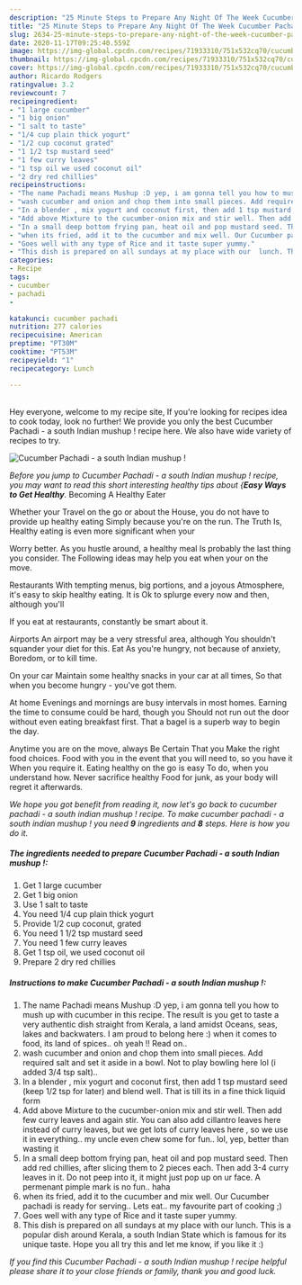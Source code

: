 ```yaml
---
description: "25 Minute Steps to Prepare Any Night Of The Week Cucumber Pachadi - a south Indian mushup !"
title: "25 Minute Steps to Prepare Any Night Of The Week Cucumber Pachadi - a south Indian mushup !"
slug: 2634-25-minute-steps-to-prepare-any-night-of-the-week-cucumber-pachadi-a-south-indian-mushup
date: 2020-11-17T09:25:40.559Z
image: https://img-global.cpcdn.com/recipes/71933310/751x532cq70/cucumber-pachadi-a-south-indian-mushup-recipe-main-photo.jpg
thumbnail: https://img-global.cpcdn.com/recipes/71933310/751x532cq70/cucumber-pachadi-a-south-indian-mushup-recipe-main-photo.jpg
cover: https://img-global.cpcdn.com/recipes/71933310/751x532cq70/cucumber-pachadi-a-south-indian-mushup-recipe-main-photo.jpg
author: Ricardo Rodgers
ratingvalue: 3.2
reviewcount: 7
recipeingredient:
- "1 large cucumber"
- "1 big onion"
- "1 salt to taste"
- "1/4 cup plain thick yogurt"
- "1/2 cup coconut grated"
- "1 1/2 tsp mustard seed"
- "1 few curry leaves"
- "1 tsp oil we used coconut oil"
- "2 dry red chillies"
recipeinstructions:
- "The name Pachadi means Mushup :D yep, i am gonna tell you how to mush up with cucumber in this recipe. The result is you get to taste a very authentic dish straight from Kerala, a land amidst Oceans, seas, lakes and backwaters. I am proud to belong here :) when it comes to food, its land of spices.. oh yeah !! Read on.."
- "wash cucumber and onion and chop them into small pieces. Add required salt and set it aside in a bowl. Not to play bowling here lol (i added 3/4 tsp salt).."
- "In a blender , mix yogurt and coconut first, then add 1 tsp mustard seed (keep 1/2 tsp for later) and blend well. That is till its in a fine thick liquid form"
- "Add above Mixture to the cucumber-onion mix and stir well. Then add few curry leaves and again stir. You can also add cillantro leaves here instead of curry leaves, but we get lots of curry leaves here , so we use it in everything.. my uncle even chew some for fun.. lol, yep, better than wasting it"
- "In a small deep bottom frying pan, heat oil and pop mustard seed. Then add red chillies, after slicing them to 2 pieces each. Then add 3-4 curry leaves in it. Do not peep into it, it might just pop up on ur face. A permenant pimple mark is no fun.. haha"
- "when its fried, add it to the cucumber and mix well. Our Cucumber pachadi is ready for serving.. Lets eat.. my favourite part of cooking ;)"
- "Goes well with any type of Rice and it taste super yummy."
- "This dish is prepared on all sundays at my place with our  lunch. This is a popular dish around Kerala, a south Indian State which is famous for its unique taste. Hope you all try this and let me know, if you like it :)"
categories:
- Recipe
tags:
- cucumber
- pachadi
- 

katakunci: cucumber pachadi  
nutrition: 277 calories
recipecuisine: American
preptime: "PT30M"
cooktime: "PT53M"
recipeyield: "1"
recipecategory: Lunch

---
```

<br>
Hey everyone, welcome to my recipe site, If you're looking for recipes idea to cook today, look no further! We provide you only the best Cucumber Pachadi - a south Indian mushup ! recipe here. We also have wide variety of recipes to try.
<br>


![Cucumber Pachadi - a south Indian mushup !](https://img-global.cpcdn.com/recipes/71933310/751x532cq70/cucumber-pachadi-a-south-indian-mushup-recipe-main-photo.jpg)

<i>Before you jump to Cucumber Pachadi - a south Indian mushup ! recipe, you may want to read this short interesting healthy tips about {<strong>Easy Ways to Get Healthy</strong>.</i>
Becoming A Healthy Eater

Whether your Travel on the go or about the
House, you do not have to provide up healthy eating
Simply because you're on the run. The Truth Is,
Healthy eating is even more significant when your



Worry better. As you hustle around, a healthy meal
Is probably the last thing you consider. The
Following ideas may help you eat when your on the move.

Restaurants
With tempting menus, big portions, and a joyous 
Atmosphere, it's easy to skip healthy eating. It is 
Ok to splurge every now and then, although you'll

If you eat at restaurants, constantly be smart
about it.

Airports
An airport may be a very stressful area, although
You shouldn't squander your diet for this. Eat
As you're hungry, not because of anxiety,
Boredom, or to kill time.

On your car
Maintain some healthy snacks in your car at all times,
So that when you become hungry - you've got them.

At home
Evenings and mornings are busy intervals in most homes.
Earning the time to consume could be hard, though you
Should not run out the door without even eating breakfast
first. 
That a bagel is a superb way to begin the day.

Anytime you are on the move, always Be Certain That you
Make the right food choices. 
Food with you in the event that you will need to, so you have it
When you require it. Eating healthy on the go is easy
To do, when you understand how. Never sacrifice healthy
Food for junk, as your body will regret it afterwards.


<i>We hope you got benefit from reading it, now let's go back to cucumber pachadi - a south indian mushup ! recipe. To make cucumber pachadi - a south indian mushup ! you need <strong>9</strong> ingredients and <strong>8</strong> steps. Here is how you do it.
</i>

##### The ingredients needed to prepare Cucumber Pachadi - a south Indian mushup !:

1. Get 1 large cucumber
1. Get 1 big onion
1. Use 1 salt to taste
1. You need 1/4 cup plain thick yogurt
1. Provide 1/2 cup coconut, grated
1. You need 1 1/2 tsp mustard seed
1. You need 1 few curry leaves
1. Get 1 tsp oil, we used coconut oil
1. Prepare 2 dry red chillies


##### Instructions to make Cucumber Pachadi - a south Indian mushup !:

1. The name Pachadi means Mushup :D yep, i am gonna tell you how to mush up with cucumber in this recipe. The result is you get to taste a very authentic dish straight from Kerala, a land amidst Oceans, seas, lakes and backwaters. I am proud to belong here :) when it comes to food, its land of spices.. oh yeah !! Read on..
1. wash cucumber and onion and chop them into small pieces. Add required salt and set it aside in a bowl. Not to play bowling here lol (i added 3/4 tsp salt)..
1. In a blender , mix yogurt and coconut first, then add 1 tsp mustard seed (keep 1/2 tsp for later) and blend well. That is till its in a fine thick liquid form
1. Add above Mixture to the cucumber-onion mix and stir well. Then add few curry leaves and again stir. You can also add cillantro leaves here instead of curry leaves, but we get lots of curry leaves here , so we use it in everything.. my uncle even chew some for fun.. lol, yep, better than wasting it
1. In a small deep bottom frying pan, heat oil and pop mustard seed. Then add red chillies, after slicing them to 2 pieces each. Then add 3-4 curry leaves in it. Do not peep into it, it might just pop up on ur face. A permenant pimple mark is no fun.. haha
1. when its fried, add it to the cucumber and mix well. Our Cucumber pachadi is ready for serving.. Lets eat.. my favourite part of cooking ;)
1. Goes well with any type of Rice and it taste super yummy.
1. This dish is prepared on all sundays at my place with our  lunch. This is a popular dish around Kerala, a south Indian State which is famous for its unique taste. Hope you all try this and let me know, if you like it :)




<i>If you find this Cucumber Pachadi - a south Indian mushup ! recipe helpful please share it to your close friends or family, thank you and good luck.</i>
